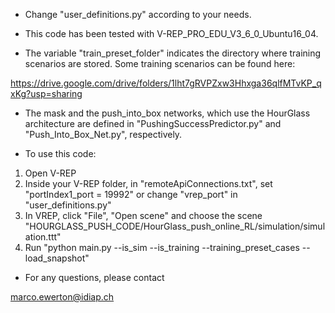 - Change "user_definitions.py" according to your needs.

- This code has been tested with V-REP_PRO_EDU_V3_6_0_Ubuntu16_04.

- The variable "train_preset_folder" indicates the directory where training scenarios are stored. Some training scenarios can be found here:

https://drive.google.com/drive/folders/1lht7gRVPZxw3Hhxga36qlfMTvKP_qxKg?usp=sharing

- The mask and the push_into_box networks, which use the HourGlass architecture are defined in "PushingSuccessPredictor.py" and "Push_Into_Box_Net.py", respectively.

- To use this code:

1) Open V-REP
2) Inside your V-REP folder, in "remoteApiConnections.txt", set "portIndex1_port = 19992" or change "vrep_port" in "user_definitions.py"
3) In VREP, click "File", "Open scene" and choose the scene "HOURGLASS_PUSH_CODE/HourGlass_push_online_RL/simulation/simulation.ttt"
4) Run "python main.py --is_sim --is_training --training_preset_cases --load_snapshot"

- For any questions, please contact

marco.ewerton@idiap.ch



